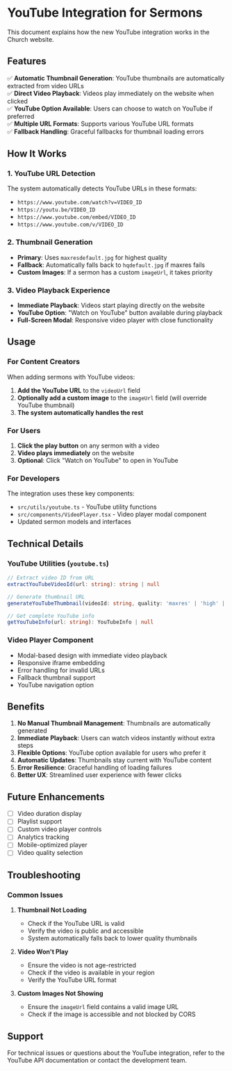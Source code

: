 # YouTube Integration for Sermons

This document explains how the new YouTube integration works in the Church website.

## Features

✅ **Automatic Thumbnail Generation**: YouTube thumbnails are automatically extracted from video URLs  
✅ **Direct Video Playback**: Videos play immediately on the website when clicked  
✅ **YouTube Option Available**: Users can choose to watch on YouTube if preferred  
✅ **Multiple URL Formats**: Supports various YouTube URL formats  
✅ **Fallback Handling**: Graceful fallbacks for thumbnail loading errors  

## How It Works

### 1. YouTube URL Detection
The system automatically detects YouTube URLs in these formats:
- `https://www.youtube.com/watch?v=VIDEO_ID`
- `https://youtu.be/VIDEO_ID`
- `https://www.youtube.com/embed/VIDEO_ID`
- `https://www.youtube.com/v/VIDEO_ID`

### 2. Thumbnail Generation
- **Primary**: Uses `maxresdefault.jpg` for highest quality
- **Fallback**: Automatically falls back to `hqdefault.jpg` if maxres fails
- **Custom Images**: If a sermon has a custom `imageUrl`, it takes priority

### 3. Video Playback Experience
- **Immediate Playback**: Videos start playing directly on the website
- **YouTube Option**: "Watch on YouTube" button available during playback
- **Full-Screen Modal**: Responsive video player with close functionality

## Usage

### For Content Creators
When adding sermons with YouTube videos:

1. **Add the YouTube URL** to the `videoUrl` field
2. **Optionally add a custom image** to the `imageUrl` field (will override YouTube thumbnail)
3. **The system automatically handles the rest**

### For Users
1. **Click the play button** on any sermon with a video
2. **Video plays immediately** on the website
3. **Optional**: Click "Watch on YouTube" to open in YouTube

### For Developers
The integration uses these key components:

- `src/utils/youtube.ts` - YouTube utility functions
- `src/components/VideoPlayer.tsx` - Video player modal component
- Updated sermon models and interfaces

## Technical Details

### YouTube Utilities (`youtube.ts`)
```typescript
// Extract video ID from URL
extractYouTubeVideoId(url: string): string | null

// Generate thumbnail URL
generateYouTubeThumbnail(videoId: string, quality: 'maxres' | 'high' | 'medium' | 'default'): string

// Get complete YouTube info
getYouTubeInfo(url: string): YouTubeInfo | null
```

### Video Player Component
- Modal-based design with immediate video playback
- Responsive iframe embedding
- Error handling for invalid URLs
- Fallback thumbnail support
- YouTube navigation option

## Benefits

1. **No Manual Thumbnail Management**: Thumbnails are automatically generated
2. **Immediate Playback**: Users can watch videos instantly without extra steps
3. **Flexible Options**: YouTube option available for users who prefer it
4. **Automatic Updates**: Thumbnails stay current with YouTube content
5. **Error Resilience**: Graceful handling of loading failures
6. **Better UX**: Streamlined user experience with fewer clicks

## Future Enhancements

- [ ] Video duration display
- [ ] Playlist support
- [ ] Custom video player controls
- [ ] Analytics tracking
- [ ] Mobile-optimized player
- [ ] Video quality selection

## Troubleshooting

### Common Issues

1. **Thumbnail Not Loading**
   - Check if the YouTube URL is valid
   - Verify the video is public and accessible
   - System automatically falls back to lower quality thumbnails

2. **Video Won't Play**
   - Ensure the video is not age-restricted
   - Check if the video is available in your region
   - Verify the YouTube URL format

3. **Custom Images Not Showing**
   - Ensure the `imageUrl` field contains a valid image URL
   - Check if the image is accessible and not blocked by CORS

## Support

For technical issues or questions about the YouTube integration, refer to the YouTube API documentation or contact the development team. 